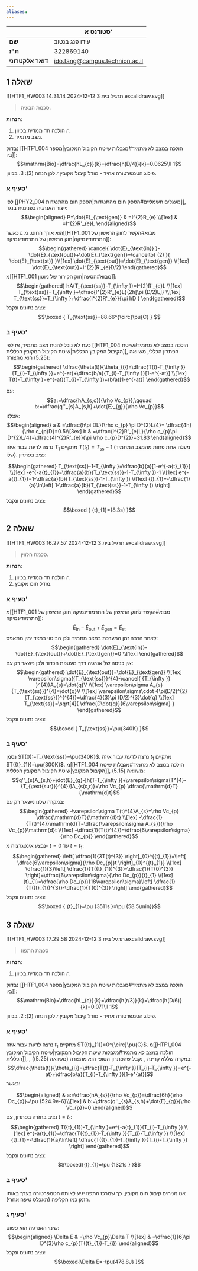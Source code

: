 ```yaml
---
aliases:
---
```


|				   | סטודנט א'					  |
| ----------------- | ------------------------------ |
| **שם**			| עידו פנג בנטוב				 |
| **ת"ז**		   | 322869140					  |
| **דואר אלקטרוני** | ido.fang@campus.technion.ac.il |

## שאלה 1
![[HTF1_HW003 תרגיל בית 3 2024-12-12 14.31.14.excalidraw.svg]]
>סכמת הבעיה.


**הנחות**:
1. הולכה חד ממדית בכיוון $r$.
2. מצב מתמיד.


נבדוק [[HTF1_004 הולכה במצב לא מתמיד#מגבלות שיטת הקיבול המקובץ|מספר ביו]]:
$$\mathrm{Bio}=\dfrac{hL_{c}}{k}=\dfrac{h(D/4)}{k}=0.0625\ll 1$$
לכן הנחה $(3)$:
3. בכיוון $r$ פילוג הטמפרטורה אחיד - מודל קיבול מקובץ.

### סעיף א'
לפי [[PHY2_004 מעגלים חשמליים#הספק חום מהתנגדות|הספק חום מהתנגדות]], ייצור האנרגיה בפנימית בנגד:
$$\begin{aligned}
P=\dot{E}_{\text{gen}} & =I^{2}R_{e} \\[1ex]
 & =I^{2}R'_{e}L
\end{aligned}$$
כאשר $L$ הוא אורך החוט.
מ[[HTF1_001 מבוא#הקשר לחוק הראשון של התרמודינמיקה|חוק הראשון של התרמודינמיקה]]:
$$\begin{gathered}
\cancel{ \dot{E}_{\text{in}} }-\dot{E}_{\text{out}}+\dot{E}_{\text{gen}}=\cancelto{ (2) }{ \dot{E}_{\text{st}}  }\\[1ex]
\dot{E}_{\text{out}}=\dot{E}_{\text{gen}} \\[1ex]
\dot{E}_{\text{out}}=I^{2}(R'_{e}D/2)
\end{gathered}$$
מ[[HTF1_001 מבוא#הסעה|חוק הקירור של ניוטון]]:
$$\begin{gathered}
hA(T_{\text{ss}}-T_{\infty })=I^{2}R'_{e}L \\[1ex]
T_{\text{ss}}=T_{\infty }+\dfrac{I^{2}R'_{e}L}{2h[\pi (D/2)L]} \\[1ex]
T_{\text{ss}}=T_{\infty }+\dfrac{I^{2}R'_{e}}{\pi hD }
\end{gathered}$$
נציב נתונים ונקבל:
$$\boxed {
T_{\text{ss}}=88.66^{\circ}\pu{C}
 } $$

### סעיף ב'
כעת לא נוכל להניח מצב מתמיד, אז לפי [[HTF1_004 הולכה במצב לא מתמיד#שיטת הקיבול המקובץ הכללית|שיטת הקיבול המקובץ הכללית]], הפתרון הכללי, משוואה $\text{(5.25)}$ הוא מהצורה:
$$\begin{gathered}
\dfrac{\theta(t)}{\theta_{i}}=\dfrac{T(t)-T_{\infty }}{T_{i}-T_{\infty }}=e^{-at}+\dfrac{b/a}{T_{i}-T_{\infty }}[1-e^{-at}]  \\[1ex]
T(t)-T_{\infty }=e^{-at}(T_{i}-T_{\infty })+(b/a)[1-e^{-at}]
\end{gathered}$$

עם:
$$a:=\dfrac{hA_{s,c}}{\rho Vc_{p}},\qquad b:=\dfrac{q''_{s}A_{s,h}+\dot{E}_{g}}{\rho Vc_{p}}$$
אצלנו:
$$\begin{aligned}
 a & =\dfrac{h\pi DL}{\rho c_{p} \pi D^{2}L/4}= \dfrac{4h}{\rho c_{p}D}=0.5\\[3ex]
 b & =\dfrac{I^{2}R'_{e}L}{\rho c_{p}\pi D^{2}L/4}=\dfrac{4I^{2}R'_{e}}{\pi \rho c_{p}D^{2}}=31.83
\end{aligned}$$
נרצה לדעת עבור איזה ${T}_{1}$ מתקיים $T({t}_{1})=T_{\text{ss}}-1$ (מעלה אחת פחות מהמצב המתמיד שלו). נציב בפתרון:

$$\begin{gathered}
T_{\text{ss}}-1-T_{\infty }=\dfrac{b}{a}[1-e^{-a{t}_{1}}] \\[1ex]
-e^{-a{t}_{1}}=\dfrac{a}{b}(T_{\text{ss}}-1-T_{\infty })-1 \\[1ex]
e^{-a{t}_{1}}=1-\dfrac{a}{b}(T_{\text{ss}}-1-T_{\infty }) \\[1ex]
{t}_{1}=-\dfrac{1}{a}\ln\left[ 1-\dfrac{a}{b}(T_{\text{ss}}-1-T_{\infty }) \right]
\end{gathered}$$
נציב נתונים ונקבל:
$$\boxed {
{t}_{1}={8.3s}
 }$$

## שאלה 2
![[HTF1_HW003 תרגיל בית 3 2024-12-12 16.27.57.excalidraw.svg]]
>סכמת הלווין.

**הנחות**:
1. הולכה חד ממדית בכיוון $r$.
2. מודל חום מקובץ.

### סעיף א'
מ[[HTF1_001 מבוא#הקשר לחוק הראשון של התרמודינמיקה|חוק הראשון של התרמודינמיקה]]:
$$\dot{E}_{\text{in}}-\dot{E}_{\text{out}}+\dot{E}_{\text{gen}}=\dot{E}_{\text{st}}$$
לאחר הרבה זמן המערכת במצב מתמיד ולכן הביטוי במצד ימין מתאפס:
$$\begin{gathered}
\dot{E}_{\text{in}}-\dot{E}_{\text{out}}+\dot{E}_{\text{gen}}=0 \\[1ex]
\end{gathered}$$
אין כניסה של אנרגיה דרך מעטפת הכדור ולכן נישאר רק עם:
$$\begin{gathered}
\dot{E}_{\text{out}}=\dot{E}_{\text{gen}} \\[1ex]
\varepsilon\sigma({T_{\text{ss}}}^{4}-\cancel{ {T_{\infty }} }^{4})A_{s}=\dot{q}V \\[1ex]
\varepsilon\sigma A_{s}{T_{\text{ss}}}^{4}=\dot{q}V \\[1ex]
\varepsilon\sigma\cdot 4\pi(D/2)^{2}{T_{\text{ss}}}^{^{4}}=\dfrac{4}{3}\pi (D/2)^{3}\dot{q} \\[1ex]
T_{\text{ss}}=\sqrt[4]{ \dfrac{D\dot{q}}{6\varepsilon\sigma} }
\end{gathered}$$
נציב נתונים ונקבל:
$$\boxed {
T_{\text{ss}}=\pu{340K}
 }$$

### סעיף ב'
נסמן $T(0):=T_{\text{ss}}=\pu{340K}$. נרצה לדעת עבור איזה ${t}_{1}$ מתקיים $T({t}_{1})=\pu{300K}$. מ[[HTF1_004 הולכה במצב לא מתמיד#מגבלות שיטת הקיבול המקובץ|שיטת הקיבול המקובץ הכללית]], משוואה $\text{(5.15)}$:
$$q''_{s}A_{s,h}+\dot{E}_{g}-[h(T-T_{\infty })+\varepsilon\sigma(T^{4}-{T_{\text{sur}}}^{4})]A_{s(c,r)}=\rho Vc_{p} \dfrac{\mathrm{d}T}{\mathrm{d}t}$$
במקרה שלנו נישאר רק עם:
$$\begin{gathered}
-\varepsilon\sigma T(t)^{4}A_{s}=\rho Vc_{p} \dfrac{\mathrm{d}T}{\mathrm{d}t} \\[1ex]
-\dfrac{1}{T(t)^{4}}\mathrm{d}T=\dfrac{\varepsilon\sigma A_{s}}{\rho Vc_{p}}\mathrm{d}t \\[1ex]
-\dfrac{1}{T(t)^{4}}=\dfrac{6\varepsilon\sigma}{\rho Dc_{p}}
\end{gathered}$$
נבצע אינטגרציה מ- $t=0$ עד $t={t}_{1}$:
$$\begin{gathered}
\left[ \dfrac{1}{3T(t)^{3}} \right]_{0}^{{t}_{1}}=\left[ \dfrac{6\varepsilon\sigma}{\rho Dc_{p}}t \right]_{0}^{{t}_{1}} \\[1ex]
\dfrac{1}{3}\left[ \dfrac{1}{T({t}_{1})^{3}}-\dfrac{1}{T(0)^{3}} \right]=\dfrac{6\varepsilon\sigma}{\rho Dc_{p}}{t}_{1} \\[1ex]
{t}_{1}=\dfrac{\rho Dc_{p}}{18\varepsilon\sigma}\left[ \dfrac{1}{T({t}_{1})^{3}}-\dfrac{1}{T(0)^{3}} \right]
\end{gathered}$$
נציב נתונים ונקבל:
$$\boxed {
{t}_{1}=\pu {3511s }=\pu {58.5\min}}$$

## שאלה 3
![[HTF1_HW003 תרגיל בית 3 2024-12-12 17.29.58.excalidraw.svg]]
>סכמת התפוז


**הנחות**:
1. הולכה חד ממדית בכיוון $r$.

נבדוק [[HTF1_004 הולכה במצב לא מתמיד#מגבלות שיטת הקיבול המקובץ|מספר ביו]]:
$$\mathrm{Bio}=\dfrac{hL_{c}}{k}=\dfrac{h(r/3)}{k}=\dfrac{h(D/6)}{k}=0.071\ll 1$$
לכן הנחה $(2)$:
2. בכיוון $r$ פילוג הטמפרטורה אחיד - מודל קיבול מקובץ.
### סעיף א'
נרצה לדעת עבור איזה ${t}_{1}$ מתקיים $T({t}_{1})=0^{\circ}\pu{C}$. מ[[HTF1_004 הולכה במצב לא מתמיד#מגבלות שיטת הקיבול המקובץ|שיטת הקיבול המקובץ הכללית]], , במקרה שללא קרינה , נקבל שהפתרון הסופי הוא מהצורה (משוואה $\text{(5.25)}$):
$$\dfrac{\theta(t)}{\theta_{i}}=\dfrac{T(t)-T_{\infty }}{T_{i}-T_{\infty }}=e^{-at}+\dfrac{b/a}{T_{i}-T_{\infty }}[1-e^{at}]$$
כאשר:

$$\begin{aligned}
 & a:=\dfrac{hA_{s}}{\rho Vc_{p}}=\dfrac{6h}{\rho Dc_{p}}=\pu {524.9e-6}\\[1ex]
 & b:=\dfrac{q''_{s}A_{s,h}+\dot{E}_{g}}{\rho Vc_{p}}=0
\end{aligned}$$
נציב בחזרה בפתרון, עם $t={t}_{1}$:
$$\begin{gathered}
T({t}_{1})-T_{\infty }=e^{-a{t}_{1}}(T_{i}-T_{\infty }) \\[1ex]
e^{-a{t}_{1}}=\dfrac{T({t}_{1})-T_{\infty }}{T_{i}-T_{\infty }} \\[1ex]
{t}_{1}=-\dfrac{1}{a}\ln\left[ \dfrac{T({t}_{1})-T_{\infty }}{T_{i}-T_{\infty }} \right]
\end{gathered}$$
נציב נתונים ונקבל:
$$\boxed{{t}_{1}=\pu {1321s } }$$
### סעיף ב'
אנו מניחים קיבול חום מקובץ, כך שמרכז התפוז יגיע לאותה הטמפרטורה בערך באותו הזמן כמו הקליפה (תאכלס טיפה אחרי).

### סעיף ג'
שינוי האנרגיה הוא פשוט:
$$\begin{aligned}
\Delta E & =\rho Vc_{p}\Delta T \\[1ex]
 & =\dfrac{1}{6}\pi D^{3}\rho c_{p}(T({t}_{1})-T_{i})
\end{aligned}$$
נציב נתונים ונקבל:
$$\boxed{\Delta E=-\pu{478.8J} }$$